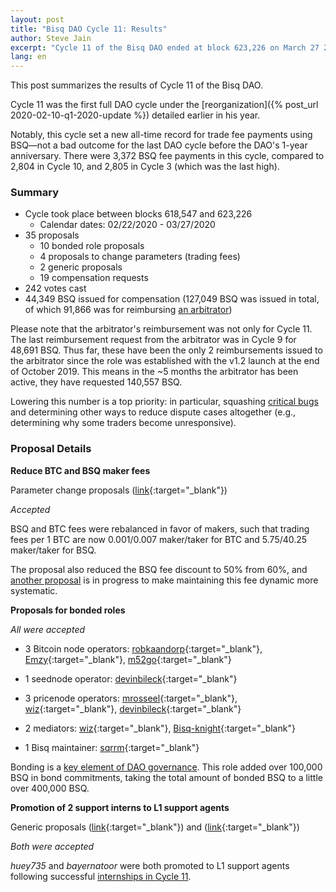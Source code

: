 ```yaml
---
layout: post
title: "Bisq DAO Cycle 11: Results"
author: Steve Jain
excerpt: "Cycle 11 of the Bisq DAO ended at block 623,226 on March 27 2020. This post covers its results. <br><br>"
lang: en
---
```


This post summarizes the results of Cycle 11 of the Bisq DAO.

Cycle 11 was the first full DAO cycle under the [reorganization]({% post_url 2020-02-10-q1-2020-update %}) detailed earlier in his year.

Notably, this cycle set a new all-time record for trade fee payments using BSQ—not a bad outcome for the last DAO cycle before the DAO's 1-year anniversary. There were 3,372 BSQ fee payments in this cycle, compared to 2,804 in Cycle 10, and 2,805 in Cycle 3 (which was the last high).

### Summary

* Cycle took place between blocks 618,547 and 623,226
  * Calendar dates: 02/22/2020 - 03/27/2020
* 35 proposals
  * 10 bonded role proposals
  * 4 proposals to change parameters (trading fees)
  * 2 generic proposals
  * 19 compensation requests
* 242 votes cast
* 44,349 BSQ issued for compensation (127,049 BSQ was issued in total, of which 91,866 was for reimbursing [an arbitrator](https://bisq.wiki/Arbitrator))

Please note that the arbitrator's reimbursement was not only for Cycle 11. The last reimbursement request from the arbitrator was in Cycle 9 for 48,691 BSQ. Thus far, these have been the only 2 reimbursements issued to the arbitrator since the role was established with the v1.2 launch at the end of October 2019. This means in the ~5 months the arbitrator has been active, they have requested 140,557 BSQ.

Lowering this number is a top priority: in particular, squashing [critical bugs](https://github.com/orgs/bisq-network/projects/7) and determining other ways to reduce dispute cases altogether (e.g., determining why some traders become unresponsive).

### Proposal Details

**Reduce BTC and BSQ maker fees**

Parameter change proposals ([link](https://bisq.network/dao-proposals/181){:target="_blank"})

_Accepted_

BSQ and BTC fees were rebalanced in favor of makers, such that trading fees per 1 BTC are now 0.001/0.007 maker/taker for BTC and 5.75/40.25 maker/taker for BSQ.

The proposal also reduced the BSQ fee discount to 50% from 60%, and [another proposal](https://github.com/bisq-network/proposals/issues/202) is in progress to make maintaining this fee dynamic more systematic.

**Proposals for bonded roles**

_All were accepted_

* 3 Bitcoin node operators: [robkaandorp](https://github.com/bisq-network/proposals/issues/189){:target="_blank"}, [Emzy](https://github.com/bisq-network/proposals/issues/190){:target="_blank"}, [m52go](https://github.com/bisq-network/proposals/issues/197){:target="_blank"}

* 1 seednode operator: [devinbileck](https://github.com/bisq-network/proposals/issues/186){:target="_blank"}

* 3 pricenode operators: [mrosseel](https://github.com/bisq-network/proposals/issues/191){:target="_blank"}, [wiz](https://github.com/bisq-network/proposals/issues/195){:target="_blank"}, [devinbileck](https://github.com/bisq-network/proposals/issues/194){:target="_blank"}

* 2 mediators: [wiz](https://github.com/bisq-network/proposals/issues/184){:target="_blank"}, [Bisq-knight](https://github.com/bisq-network/proposals/issues/185){:target="_blank"}

* 1 Bisq maintainer: [sqrrm](https://github.com/bisq-network/proposals/issues/187){:target="_blank"}

Bonding is a [key element of DAO governance](https://docs.bisq.network/user-dao-intro.html#ensure-honesty-in-high-trust-roles). This role added over 100,000 BSQ in bond commitments, taking the total amount of bonded BSQ to a little over 400,000 BSQ.

**Promotion of 2 support interns to L1 support agents**

Generic proposals ([link](https://github.com/bisq-network/proposals/issues/183){:target="_blank"}) and ([link](https://github.com/bisq-network/proposals/issues/196){:target="_blank"})

_Both were accepted_

_huey735_ and _bayernatoor_ were both promoted to L1 support agents following successful [internships in Cycle 11](https://bisq.wiki/Support_Agent#Internship).

